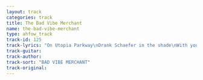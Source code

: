 ```yaml
---
layout: track
categories: track
title: The Bad Vibe Merchant
name: the-bad-vibe-merchant
type: ahfow_track
track-id: 125
track-lyrics: "On Utopia Parkway\nDrank Schaefer in the shade\nWith your mother watching over us\nWe drank beer in the shade\nBut vampires cannot be photographed\nSomebody told me\nDo you have to go to work\nDo you have to go to work\nI am not in possession, of all of the facts\nWell your best friends of the moment\nAre beating you at midnight\nAnd the bad vibe merchant is hanging on the phone\nHe can make a butter rum\nHe can make an ice cube melt\nHe can make your teeth go chatter\nHe can do all this and more\nI am not in possession, of all of the facts\nI am not in possession, of all of the facts\nI am not in possession, of all of the facts\nI am not in possession, of all of the facts\nHmmm hmmm hmmm hmmm"
track-guitar: 
track-author: 
track-sort: "BAD VIBE MERCHANT"
track-original: 
---
```


